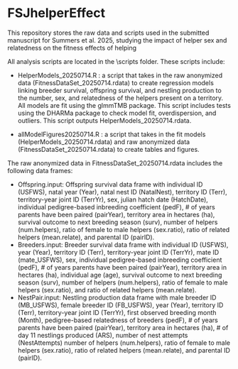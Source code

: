 # FSJhelperEffect
This repository stores the raw data and scripts used in the submitted manuscript for Summers et al. 2025, studying the impact of helper sex and relatedness on the fitness effects of helping

All analysis scripts are located in the \scripts folder. These scripts include:
- HelperModels_20250714.R : a script that takes in the raw anonymized data (FitnessDataSet_20250714.rdata) to create regression models linking breeder survival, offspring survival, and nestling production to the number, sex, and relatedness of the helpers present on a territory. All models are fit using the glmmTMB package. This script includes tests using the DHARMa package to check model fit, overdispersion, and outliers. This script outputs HelperModels_20250714.rdata.

- allModelFigures20250714.R : a script that takes in the fit models (HelperModels_20250714.rdata) and raw anonymized data (FitnessDataSet_20250714.rdata) to create tables and figures.


The raw anonymized data in FitnessDataSet_20250714.rdata includes the following data frames:
- Offspring.input: Offspring survival data frame with individual ID (USFWS), natal year (Year), natal nest ID (NatalNest), territory ID (Terr), territory-year joint ID (TerrYr), sex, julian hatch date (HatchDate), individual pedigree-based inbreeding coefficient (pedF), # of years parents have been paired (pairYear), territory area in hectares (ha), survival outcome to next breeding season (surv), number of helpers (num.helpers), ratio of female to male helpers (sex.ratio), ratio of related helpers (mean.relate), and parental ID (pairID).
- Breeders.input: Breeder survival data frame with individual ID (USFWS), year (Year), territory ID (Terr), territory-year joint ID (TerrYr), mate ID (mate_USFWS), sex, individual pedigree-based inbreeding coefficient (pedF), # of years parents have been paired (pairYear), territory area in hectares (ha), individual age (age), survival outcome to next breeding season (surv), number of helpers (num.helpers), ratio of female to male helpers (sex.ratio), and ratio of related helpers (mean.relate).
- NestPair.input: Nestling production data frame with male breeder ID (MB_USFWS), female breeder ID (FB_USFWS), year (Year), territory ID (Terr), territory-year joint ID (TerrYr), first observed breeding month (Month), pedigree-based relatedness of breeders (pedF), # of years parents have been paired (pairYear), territory area in hectares (ha), # of day 11 nestlings produced (ARS), number of nest attempts (NestAttempts) number of helpers (num.helpers), ratio of female to male helpers (sex.ratio), ratio of related helpers (mean.relate), and parental ID (pairID).
